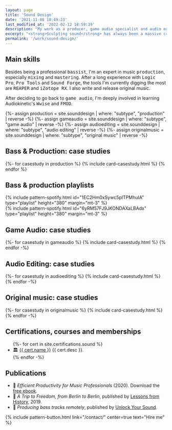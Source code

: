 ```yaml
---
layout: page
title: 'Sound Design'
date: '2021-11-08 10:49:23'
last_modified_at: '2022-02-12 18:59:39'
description: "My work as a producer, game audio specialist and audio editor."
excerpt: "<strong>Sculpting sound</strong> has always been a massive creative push. Whether creating the foundation with the bass, realizing an artist’s vision by producing and mixing, recording in the field for game audio and up to editing and restoration, sound design is a constant source of excitement."
permalink: '/work/sound-design/'
---
```

## Main skills

Besides being a professional <kbd>bassist</kbd>, I'm an expert in music <kbd>production</kbd>, especially <kbd>mixing</kbd> and <kbd>mastering</kbd>.  After a long experience with <kbd>Logic Pro</kbd>, <kbd>Pro Tools</kbd> and <kbd>Sound Forge</kbd>, the tools I'm currently digging the most are <kbd>REAPER</kbd> and <kbd>iZotope RX</kbd>. I also write and release original music.

After deciding to go back to <kbd>game audio</kbd>, I'm deeply involved in learning Audiokinetic's <kbd>Wwise</kbd> and <kbd>FMOD</kbd>.

<section class="m2m-entry my-5 pb-1">
{%- assign production = site.sounddesign | where: "subtype", "production" | reverse -%}
{%- assign gameaudio = site.sounddesign | where: "subtype", "game audio" | reverse -%}
{%- assign audioediting = site.sounddesign | where: "subtype", "audio editing" | reverse -%}
{%- assign originalmusic = site.sounddesign | where: "subtype", "original music" | reverse -%}
  <div class="h-feed">
  <h2 class="p-name h1 fs-1 text-center text-uppercase m2m-text-rotate mt-5">Bass & Production: case studies</h2>
    <div class="card-group mt-5">
      <div class="row row-cols-1 row-cols-sm-2 g-4">
        {%- for casestudy in production %}
        {% include card-casestudy.html %}
        {% endfor %}
      </div>
    </div>
  </div>
  <h2 class="h1 fs-2 text-center m2m-text-rotate mt-5">Bass & production playlists</h2>
  <div class="row row-cols-1 row-cols-sm-2 g-4">
    <div class="col">
      {% include pattern-spotify.html id="1EC2Hm0xSywc5pITPMhuIA" type="playlist" height="380" margin="mt-3" %}
    </div>
    <div class="col">
      {% include pattern-spotify.html id="6yRM57FJ9JKONDAXaLBAdx" type="playlist" height="380" margin="mt-3" %}
    </div>
  </div>
</section>
<section class="m2m-entry my-5 pb-3">
  <div class="h-feed">
  <h2 class="p-name h1 fs-1 text-center text-uppercase m2m-text-rotate my-5">Game Audio: case studies</h2>  
    <div class="card-group mt-5 pb-3">
      <div class="row row-cols-1 row-cols-sm-2 g-4">
      {%- for casestudy in gameaudio %}
      {% include card-casestudy.html %}
      {% endfor -%}
      </div>
    </div>    
  </div>
</section>
<section class="m2m-entry my-5 pb-3">
  <div class="h-feed">
  <h2 class="p-name h1 fs-1 text-center text-uppercase m2m-text-rotate my-5">Audio Editing: case studies</h2>
    <div class="card-group pb-3">
      <div class="row row-cols-1 row-cols-sm-2 g-4">
      {%- for casestudy in audioediting %}
      {% include card-casestudy.html %}
      {% endfor -%}
      </div>
    </div>  
  </div>
</section>
<section class="m2m-entry my-5 pb-3">
  <div class="h-feed">
  <h2 class="p-name h1 fs-1 text-center text-uppercase m2m-text-rotate my-5">Original music: case studies</h2>
    <div class="card-group pb-3">
      <div class="row row-cols-1 row-cols-sm-2 g-4">
      {%- for casestudy in originalmusic %}
      {% include card-casestudy.html %}
      {% endfor -%}
      </div>
    </div>  
  </div>
</section>

## Certifications, courses and memberships

<ul class="list-group list-group-flush ps-0">
  {%- for cert in site.certifications.sound %}
  <li class="list-group-item my-0 ps-0 pb-3">
    <span class="pe-1">🏛</span> <a href="{{ cert.href }}">{{ cert.name }}</a> {{ cert.desc }}.
  </li>
  {% endfor -%}
</ul>

## Publications

<ul class="list-group list-group-flush ps-0">
  <li class="list-group-item my-0 ps-0 pb-3"><span class="pe-1">📒</span> <em>Efficient Productivity for Music Professionals</em> (2020). Download the <a href="/work/project-management/">free ebook</a>.</li>
  <li class="list-group-item my-0 ps-0 pb-3"><span class="pe-1">📒</span> <em>A Trip to Freedom, from Berlin to Berlin</em>, published by <a href="https://medium.com/lessons-from-history/a-trip-to-freedom-from-berlin-to-berlin-e9725231eb2e">Lessons from History</a>, 2019.</li>
  <li class="list-group-item my-0 ps-0 pb-3"><span class="pe-1">📒</span> <em>Producing bass tracks remotely</em>, published by <a href="https://unlockyoursound.com/producing-bass-tracks-remotely/">Unlock Your Sound</a>.</li>
</ul>

{% include pattern-button.html link="/contact/" center=true text="Hire me" %}